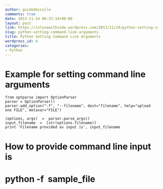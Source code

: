 ```yaml
---
author: guidedmissile
comments: true
date: 2013-11-24 06:37:14+00:00
layout: post
link: https://inlovewithcode.wordpress.com/2013/11/24/python-setting-command-line-arguments/
slug: python-setting-command-line-arguments
title: Python Setting Command Line Arguments
wordpress_id: 4
categories:
- Python
---
```


# Example for setting command line arguments

    
    from optparse import OptionParser
    parser = OptionParser()
    parser.add_option("-f", "--filename", dest="filename", help="upload one FILE", metavar="FILE")
    
    (options, args)  =  parser.parse_args()
    input_filename  =  [str(options.filename)]
    print 'Filename provided as input is', input_filename


# How to provide command line input is
# python  -f  sample_file
